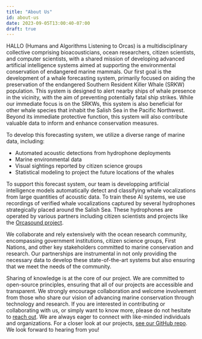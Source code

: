 ```yaml
---
title: "About Us"
id: about-us
date: 2023-09-05T13:00:40-07:00
draft: true
---
```


HALLO (Humans and Algorithms Listening to Orcas) is a multidisciplinary collective comprising bioacousticians, ocean researchers, citizen scientists, and computer scientists, with a shared mission of developing advanced artificial intelligence systems aimed at supporting the environmental conservation of endangered marine mammals. Our first goal is the development of a whale forecasting system, primarily focused on aiding the preservation of the endangered Southern Resident Killer Whale (SRKW) population. This system is designed to alert nearby ships of whale presence in the vicinity, with the aim of preventing potentially fatal ship strikes. While our immediate focus is on the SRKWs, this system is also beneficial for other whale species that inhabit the Salish Sea in the Pacific Northwest. Beyond its immediate protective function, this system will also contribute valuable data to inform and enhance conservation measures. 

To develop this forecasting system, we utilize a diverse range of marine data, including:

* Automated acoustic detections from hydrophone deployments
* Marine environmental data
* Visual sightings reported by citizen science groups
* Statistical modeling to project the future locations of the whales

To support this forecast system, our team is developping artificial intelligence models automatically detect and classifying whale vocalizations from large quantities of acoustic data.  To train these AI systems, we use recordings of verified whale vocalizations captured by several hydrophones strategically placed around the Salish Sea. These hydrophones are operated by various partners including citizen scientists and projects like the [Orcasound project](https://www.orcasound.net/).

We collaborate and rely extensively with the ocean research community, encompassing government institutions, citizen science groups, First Nations, and other key stakeholders committed to marine conservation and research. Our partnerships are instrumental in not only providing the necessary data to develop these state-of-the-art systems but also ensuring that we meet the needs of the community.

Sharing of knowledge is at the core of our project. We are committed to open-source principles, ensuring that all of our projects are accessible and transparent. We strongly encourage collaboration and welcome involvement from those who share our vision of advancing marine conservation through technology and research. If you are interested in contributing or collaborating with us, or simply want to know more, please do not hesitate to [reach out](mailto:no-reply@sfu.ca). We are always eager to connect with like-minded individuals and organizations. For a closer look at our projects, [see our GitHub repo](https://github.com/coastal-science). We look forward to hearing from you!
